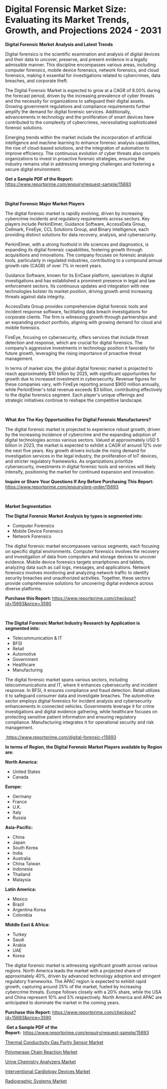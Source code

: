 <p><h1>Digital Forensic Market Size: Evaluating its Market Trends, Growth, and Projections 2024 - 2031</h1></p><p><strong>Digital Forensic Market Analysis and Latest Trends</strong></p>
<p><p>Digital forensics is the scientific examination and analysis of digital devices and their data to uncover, preserve, and present evidence in a legally admissible manner. This discipline encompasses various areas, including computer forensics, mobile device forensics, network forensics, and cloud forensics, making it essential for investigations related to cybercrimes, data breaches, and corporate theft.</p><p>The Digital Forensic Market is expected to grow at a CAGR of 8.00% during the forecast period, driven by the increasing prevalence of cyber threats and the necessity for organizations to safeguard their digital assets. Growing government regulations and compliance requirements further amplify the demand for digital forensic services. Additionally, advancements in technology and the proliferation of smart devices have contributed to the complexity of cybercrimes, necessitating sophisticated forensic solutions.</p><p>Emerging trends within the market include the incorporation of artificial intelligence and machine learning to enhance forensic analysis capabilities, the rise of cloud-based solutions, and the integration of automation to improve efficiency. The continuous evolution of cyber threats also compels organizations to invest in proactive forensic strategies, ensuring the industry remains vital in addressing emerging challenges and fostering a secure digital environment.</p></p>
<p><strong>Get a Sample PDF of the Report:&nbsp;</strong> <a href="https://www.reportprime.com/enquiry/request-sample/15693?utm_campaign=97&utm_medium=2&utm_source=Github&utm_content=ia&utm_term=30112024&utm_id=digital-forensic">https://www.reportprime.com/enquiry/request-sample/15693</a></p>
<p>&nbsp;</p>
<p><strong>Digital Forensic Major Market Players</strong></p>
<p><p>The digital forensic market is rapidly evolving, driven by increasing cybercrime incidents and regulatory requirements across sectors. Key players include PerkinElmer, Guidance Software, AccessData Group, Cellmark, FireEye, CCL Solutions Group, and Binary Intelligence, each providing distinct solutions for data recovery, analysis, and cybersecurity.</p><p>PerkinElmer, with a strong foothold in life sciences and diagnostics, is expanding its digital forensic capabilities, fostering growth through acquisitions and innovations. The company focuses on forensic analysis tools, particularly in regulated industries, contributing to a compound annual growth rate (CAGR) of over 7% in recent years.</p><p>Guidance Software, known for its EnCase platform, specializes in digital investigations and has established a prominent presence in legal and law enforcement sectors. Its continuous updates and integration with new technologies bolster its market position, driving growth amid increasing threats against data integrity.</p><p>AccessData Group provides comprehensive digital forensic tools and incident response software, facilitating data breach investigations for corporate clients. The firm is witnessing growth through partnerships and an expanding product portfolio, aligning with growing demand for cloud and mobile forensics.</p><p>FireEye, focusing on cybersecurity, offers services that include threat detection and response, which are crucial for digital forensics. The company’s aggressive investments in technology position it favorably for future growth, leveraging the rising importance of proactive threat management.</p><p>In terms of market size, the global digital forensic market is projected to reach approximately $10 billion by 2025, with significant opportunities for growth due to increased investment in cybersecurity. Revenue figures for these companies vary, with FireEye reporting around $900 million annually, while PerkinElmer's total revenue exceeds $3 billion, contributing effectively to the digital forensics segment. Each player's unique offerings and strategic initiatives continue to reshape the competitive landscape.</p></p>
<p>&nbsp;</p>
<p><strong>What Are The Key Opportunities For Digital Forensic Manufacturers?</strong></p>
<p><p>The digital forensic market is projected to experience robust growth, driven by the increasing incidence of cybercrime and the expanding adoption of digital technologies across various sectors. Valued at approximately USD 5 billion in 2023, the market is expected to exhibit a CAGR of around 12% over the next five years. Key growth drivers include the rising demand for investigation services in the legal industry, the proliferation of IoT devices, and stricter regulatory frameworks. As organizations prioritize cybersecurity, investments in digital forensic tools and services will likely intensify, positioning the market for continued expansion and innovation.</p></p>
<p><strong>Inquire or Share Your Questions If Any Before Purchasing This Report:</strong> <a href="https://www.reportprime.com/enquiry/pre-order/15693?utm_campaign=97&utm_medium=2&utm_source=Github&utm_content=ia&utm_term=30112024&utm_id=digital-forensic">https://www.reportprime.com/enquiry/pre-order/15693</a></p>
<p>&nbsp;</p>
<p><strong>Market Segmentation</strong></p>
<p><strong>The Digital Forensic Market Analysis by types is segmented into:</strong></p>
<p><ul><li>Computer Forensics</li><li>Mobile Device Forensics</li><li>Network Forensics</li></ul></p>
<p><p>The digital forensic market encompasses various segments, each focusing on specific digital environments. Computer forensics involves the recovery and investigation of data from computers and storage devices to uncover evidence. Mobile device forensics targets smartphones and tablets, analyzing data such as call logs, messages, and applications. Network forensics involves monitoring and analyzing network traffic to identify security breaches and unauthorized activities. Together, these sectors provide comprehensive solutions for uncovering digital evidence across diverse platforms.</p></p>
<p><strong>Purchase this Report:&nbsp;</strong><a href="https://www.reportprime.com/checkout?id=15693&price=3590&utm_campaign=97&utm_medium=2&utm_source=Github&utm_content=ia&utm_term=30112024&utm_id=digital-forensic">https://www.reportprime.com/checkout?id=15693&price=3590</a></p>
<p>&nbsp;</p>
<p><strong>The Digital Forensic Market Industry Research by Application is segmented into:</strong></p>
<p><ul><li>Telecommunication & IT</li><li>BFSI</li><li>Retail</li><li>Automotive</li><li>Government</li><li>Healthcare</li><li>Manufacturing</li></ul></p>
<p><p>The digital forensic market spans various sectors, including telecommunications and IT, where it enhances cybersecurity and incident response. In BFSI, it ensures compliance and fraud detection. Retail utilizes it to safeguard consumer data and investigate breaches. The automotive sector employs digital forensics for incident analysis and cybersecurity enhancements in connected vehicles. Governments leverage it for crime investigations and digital evidence gathering, while healthcare focuses on protecting sensitive patient information and ensuring regulatory compliance. Manufacturing integrates it for operational security and risk management.</p></p>
<p><a href="https://www.reportprime.com/digital-forensic-r15693?utm_campaign=97&utm_medium=2&utm_source=Github&utm_content=ia&utm_term=30112024&utm_id=digital-forensic">&nbsp;https://www.reportprime.com/digital-forensic-r15693</a></p>
<p><strong>In terms of Region, the Digital Forensic Market Players available by Region are:</strong></p>
<p>
    <p> <strong> North America: </strong>
        <ul>
            <li>United States</li>
            <li>Canada</li>
        </ul>
        </p> 
    <p> <strong> Europe: </strong>
        <ul>
            <li>Germany</li>
            <li>France</li>
            <li>U.K.</li>
            <li>Italy</li>
            <li>Russia</li>
        </ul>
        </p> 
    <p> <strong> Asia-Pacific: </strong>
        <ul>
            <li>China</li>
            <li>Japan</li>
            <li>South Korea</li>
            <li>India</li>
            <li>Australia</li>
            <li>China Taiwan</li>
            <li>Indonesia</li>
            <li>Thailand</li>
            <li>Malaysia</li>
        </ul>
        </p> 
    <p> <strong> Latin America: </strong>
        <ul>
            <li>Mexico</li>
            <li>Brazil</li>
            <li>Argentina Korea</li>
            <li>Colombia</li>
        </ul>
        </p> 
    <p> <strong> Middle East & Africa: </strong>
        <ul>
            <li>Turkey</li>
            <li>Saudi</li>
            <li>Arabia</li>
            <li>UAE</li>
            <li>Korea</li>
        </ul>
    </p>
    </p>
<p><p>The digital forensic market is witnessing significant growth across various regions. North America leads the market with a projected share of approximately 40%, driven by advanced technology adoption and stringent regulatory frameworks. The APAC region is expected to exhibit rapid growth, capturing around 25% of the market, fueled by increasing cybercrime threats. Europe follows closely with a 20% share, while the USA and China represent 10% and 5% respectively. North America and APAC are anticipated to dominate the market in the coming years.</p></p>
<p><strong>Purchase this Report: </strong><a href="https://www.reportprime.com/checkout?id=15693&price=3590&utm_campaign=97&utm_medium=2&utm_source=Github&utm_content=ia&utm_term=30112024&utm_id=digital-forensic">https://www.reportprime.com/checkout?id=15693&price=3590</a></p>
<p>&nbsp;<strong>Get a Sample PDF of the Report:&nbsp;&nbsp;</strong><a href="https://www.reportprime.com/enquiry/request-sample/15693?utm_campaign=97&utm_medium=2&utm_source=Github&utm_content=ia&utm_term=30112024&utm_id=digital-forensic">https://www.reportprime.com/enquiry/request-sample/15693</a></p>
<p><strong></strong></p>
<p><p><a href="https://issuu.com/reportprime-2/docs/thermal-conductivity-gas-purity-sensor-market-size?utm_campaign=97&utm_medium=2&utm_source=Github&utm_content=ia&utm_term=30112024&utm_id=digital-forensic">Thermal Conductivity Gas Purity Sensor Market</a></p><p><a href="https://github.com/stephaniwo144/Market-Research-Report-List-1/blob/main/polymerase-chain-reaction-market.md?utm_campaign=97&utm_medium=2&utm_source=Github&utm_content=ia&utm_term=30112024&utm_id=digital-forensic">Polymerase Chain Reaction Market</a></p><p><a href="https://www.linkedin.com/pulse/urine-chemistry-analyzers-market-share-size-2024-2031-detailed-jnelc?utm_campaign=97&utm_medium=2&utm_source=Github&utm_content=ia&utm_term=30112024&utm_id=digital-forensic">Urine Chemistry Analyzers Market</a></p><p><a href="https://github.com/ParvinKhatun77/Market-Research-Report-List-1/blob/main/interventional-cardiology-devices-market.md?utm_campaign=97&utm_medium=2&utm_source=Github&utm_content=ia&utm_term=30112024&utm_id=digital-forensic">Interventional Cardiology Devices Market</a></p><p><a href="https://www.linkedin.com/pulse/in-depth-market-analysis-radiographic-systems-trends-size-projected-po6dc?utm_campaign=97&utm_medium=2&utm_source=Github&utm_content=ia&utm_term=30112024&utm_id=digital-forensic">Radiographic Systems Market</a></p></p>